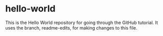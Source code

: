 # hello-world
This is the Hello World repository for going through the GitHub tutorial. It uses the branch, readme-edits, for making changes to this file.
